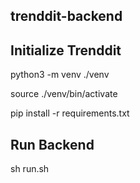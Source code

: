 ## trenddit-backend

## Initialize Trenddit

python3 -m venv ./venv

source ./venv/bin/activate

pip install -r requirements.txt

## Run Backend

sh run.sh
